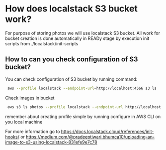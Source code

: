 


# How does localstack S3 bucket work?

For purpose of storing photos we will use localstack S3 bucket.
All work for bucket creation is done automatically in READy stage by execution init scripts from ./localstack/init-scripts


## How to can you check configuration of S3 bucket?

You can check configuration of S3 bucket by running command:
```bash
 aws --profile localstack --endpoint-url=http://localhost:4566 s3 ls
```

Check images in bucket 
```bash
 aws s3 ls photos --profile localstack --endpoint-url http://localhost:4566
```




remember about creating profile simple by running configure in AWS CLI on you local machine

For more information go to https://docs.localstack.cloud/references/init-hooks/
or https://medium.com/@pradeeptiwari.bhumca10/uploading-an-image-to-s3-using-localstack-831efe9e7c78